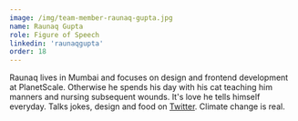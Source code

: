 ```yaml
---
image: /img/team-member-raunaq-gupta.jpg
name: Raunaq Gupta 
role: Figure of Speech
linkedin: 'raunaqgupta'
order: 18 
---
```


Raunaq lives in Mumbai and focuses on design and frontend development at PlanetScale. Otherwise he spends his day with his cat teaching him manners and nursing subsequent wounds. It's love he tells himself everyday. Talks jokes, design and food on [Twitter](http://twitter.com/raunaqgupta). Climate change is real.
